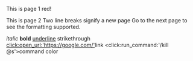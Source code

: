 <blue>This is page 1
<red>red!</red>

This is page 2
Two line breaks signify a new page
Go to the next page to see the formatting supported.

<i>italic</i>
<b>bold</b>
<u>underline</u>
<st>strikethrough</st>
<br/>
<click:open_url:'https://google.com/'>link</click>
<click:run_command:'/kill @s'>command</click>
<green>color</green>